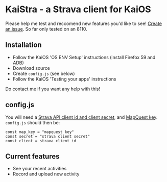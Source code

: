# KaiStra - a Strava client for KaiOS

Please help me test and reccomend new features you'd like to see! [Create an issue](https://github.com/UltrasonicNXT/KaiStra/issues/new). So far only tested on an 8110.

## Installation
 - Follow the KaiOS 'OS ENV Setup' instructions (install Firefox 59 and ADB)
 - Download source
 - Create `config.js` (see below) 
 - Follow the KaiOS 'Testing your apps' instructions

Do contact me if you want any help with this!

## config.js
You will need a [Strava API client id and client secret](https://www.strava.com/settings/api), and [MapQuest key](https://developer.mapquest.com/user/me/apps). `config.js` should then be:
```
const map_key = "mapquest key"
const secret = "strava client secret"
const client = strava client id
```

## Current features
 - See your recent activities
 - Record and upload new activity